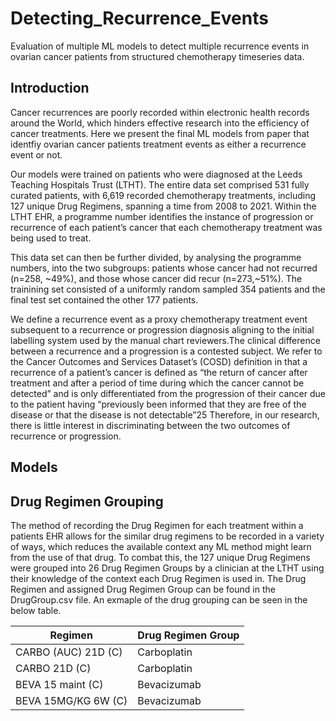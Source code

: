 # Detecting_Recurrence_Events
Evaluation of multiple ML models to detect multiple recurrence events in ovarian cancer patients from structured chemotherapy timeseries data.

## Introduction
Cancer recurrences are poorly recorded within electronic health records around the World, which hinders effective research into the efficiency of cancer treatments.
Here we present the final ML models from paper that identfiy ovarian cancer patients treatment events as either a recurrence event or not. 

Our models were trained on patients who were diagnosed at the Leeds Teaching Hospitals Trust (LTHT). The entire data set comprised 531 fully curated patients, with 6,619 recorded chemotherapy treatments, including 127 unique Drug Regimens, spanning a time from 2008 to 2021. Within the LTHT EHR, a programme number identifies the instance of progression or recurrence of each patient’s cancer that each chemotherapy treatment was being used to treat. 

This data set can then be further divided, by analysing the programme numbers, into the two subgroups: patients whose cancer had not recurred (n=258, ~49%), and those whose cancer did recur (n=273,~51%). The trainining set consisted of a uniformly random sampled 354 patients and the final test set contained the other 177 patients.

We define a recurrence event as a proxy chemotherapy treatment event subsequent to a recurrence or progression diagnosis aligning to the initial labelling system used by the manual chart reviewers.The clinical difference between a recurrence and a progression is a contested subject. We refer to the Cancer Outcomes and Services Dataset’s (COSD) definition in that a recurrence of a patient’s cancer is defined as “the return of cancer after treatment and after a period of time during which the cancer cannot be detected” and is only differentiated from the progression of their cancer due to the patient having “previously been informed that they are free of the disease or that the disease is not detectable”25 Therefore, in our research, there is little interest in discriminating between the two outcomes of recurrence or progression.

## Models


## Drug Regimen Grouping

The method of recording the Drug Regimen for each treatment within a patients EHR allows for the similar drug regimens to be recorded in a variety of ways, which reduces the available context any ML method might learn from the use of that drug. To combat this, the 127 unique Drug Regimens were grouped into 26 Drug Regimen Groups by a clinician at the LTHT using their knowledge of the context each Drug Regimen is used in. The Drug Regimen and assigned Drug Regimen Group can be found in the DrugGroup.csv file. An exmaple of the drug grouping can be seen in the below table.

|Regimen|Drug Regimen Group|
|---|---|
|CARBO (AUC) 21D (C)|Carboplatin|
|CARBO 21D (C)|Carboplatin
|BEVA 15 maint (C)|Bevacizumab|
|BEVA 15MG/KG 6W (C)|Bevacizumab|












